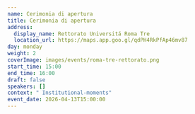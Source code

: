 ```yaml
---
name: Cerimonia di apertura
title: Cerimonia di apertura
address:
  display_name: Rettorato Universitá Roma Tre
  location_url: https://maps.app.goo.gl/qdPH4RkPfAp46mv87
day: monday
weight: 2
coverImage: images/events/roma-tre-rettorato.png
start_time: 15:00
end_time: 16:00
draft: false
speakers: []
context: " Institutional-moments"
event_date: 2026-04-13T15:00:00
---
```

